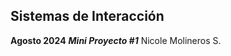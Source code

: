 ## **Sistemas de Interacción** 
  **Agosto 2024** 
  **_Mini Proyecto #1_** 
  Nicole Molineros S. 
